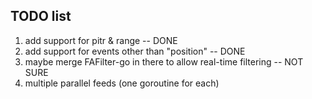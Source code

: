 ## TODO list

1. add support for pitr & range     -- DONE
2. add support for events other than "position" -- DONE
3. maybe merge FAFilter-go in there to allow real-time filtering -- NOT SURE
4. multiple parallel feeds (one goroutine for each)